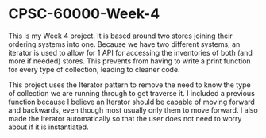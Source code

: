 # CPSC-60000-Week-4

This is my Week 4 project.  It is based around two stores joining their ordering systems into one.  Because we have two different systems, an iterator is used to allow for 1 API for accessing the inventories of both (and more if needed) stores.  This prevents from having to write a print function for every type of collection, leading to cleaner code.

This project uses the Iterator pattern to remove the need to know the type of collection we are running through to get traverse it.  I included a previous function because I believe an Iterator should be capable of moving forward and backwards, even though most usually only them to move forward.  I also made the Iterator automatically so that the user does not need to worry about if it is instantiated. 